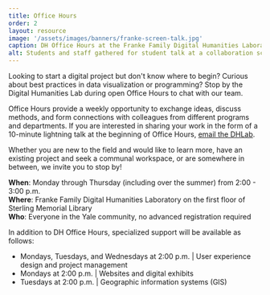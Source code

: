 ```yaml
---
title: Office Hours
order: 2
layout: resource
image: '/assets/images/banners/franke-screen-talk.jpg'
caption: DH Office Hours at the Franke Family Digital Humanities Laboratory. Photo by Mara Lavitt.
alt: Students and staff gathered for student talk at a collaboration screen in the Franke Family Digital Humanities Laboratory.
---
```


Looking to start a digital project but don't know where to begin? Curious about best practices in data visualization or programming? Stop by the Digital Humanities Lab during open Office Hours to chat with our team.
 
Office Hours provide a weekly opportunity to exchange ideas, discuss methods, and form connections with colleagues from different programs and departments. If you are interested in sharing your work in the form of a 10-minute lightning talk at the beginning of Office Hours, <a href='mailto:dhlab@yale.edu'>email the DHLab</a>.
 
Whether you are new to the field and would like to learn more, have an existing project and seek a communal workspace, or are somewhere in between, we invite you to stop by!

**When**: Monday through Thursday (including over the summer) from 2:00 - 3:00 p.m.    
**Where**: Franke Family Digital Humanities Laboratory on the first floor of Sterling Memorial Library  
**Who**: Everyone in the Yale community, no advanced registration required  

In addition to DH Office Hours, specialized support will be available as follows:
- Mondays, Tuesdays, and Wednesdays at 2:00 p.m. \| User experience design and project management
- Mondays at 2:00 p.m. \| Websites and digital exhibits
- Tuesdays at 2:00 p.m. \| Geographic information systems (GIS) 
